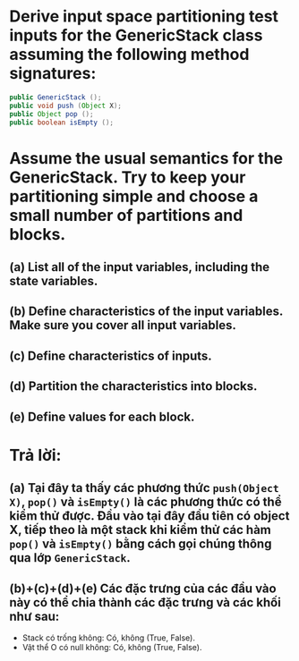 # Derive input space partitioning test inputs for the GenericStack class assuming the following method signatures:
```java
public GenericStack ();
public void push (Object X);
public Object pop ();
public boolean isEmpty ();
```
# Assume the usual semantics for the GenericStack. Try to keep your partitioning simple and choose a small number of partitions and blocks.
## (a) List all of the input variables, including the state variables.
## (b) Define characteristics of the input variables. Make sure you cover all input variables.
## (c) Define characteristics of inputs.
## (d) Partition the characteristics into blocks.
## (e) Define values for each block.

# Trả lời:
## (a) Tại đây ta thấy các phương thức `push(Object X)`, `pop()` và `isEmpty()` là các phương thức có thể kiểm thử được. Đầu vào tại đây đầu tiên có object X, tiếp theo là một stack khi kiểm thử các hàm `pop()` và `isEmpty()` bằng cách gọi chúng thông qua lớp `GenericStack`.
## (b)+(c)+(d)+(e) Các đặc trưng của các đầu vào này có thể chia thành các đặc trưng và các khối như sau:
* Stack có trống không: Có, không (True, False).
* Vật thể O có null không: Có, không (True, False).